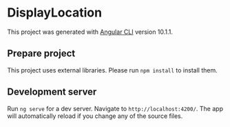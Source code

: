# DisplayLocation

This project was generated with [Angular CLI](https://github.com/angular/angular-cli) version 10.1.1.

## Prepare project

This project uses external libraries. Please run `npm install` to install them.

## Development server

Run `ng serve` for a dev server. Navigate to `http://localhost:4200/`. The app will automatically reload if you change any of the source files.


